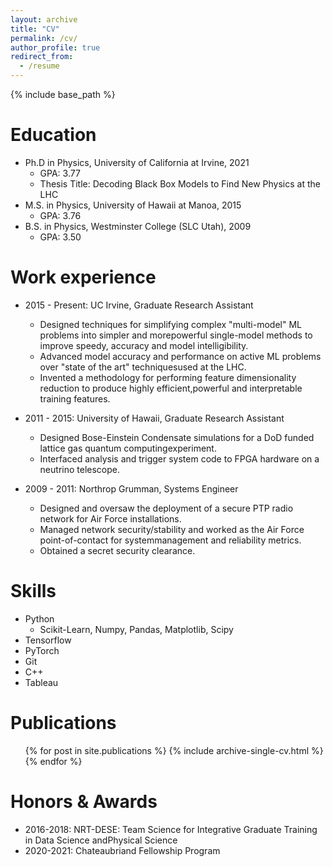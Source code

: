 ```yaml
---
layout: archive
title: "CV"
permalink: /cv/
author_profile: true
redirect_from:
  - /resume
---
```


{% include base_path %}

Education
======
* Ph.D in Physics, University of California at Irvine, 2021
  * GPA: 3.77
  * Thesis Title: Decoding Black Box Models to Find New Physics at the LHC
* M.S. in Physics, University of Hawaii at Manoa, 2015
  * GPA: 3.76
* B.S. in Physics, Westminster College (SLC Utah), 2009
  * GPA: 3.50

Work experience
======
* 2015 - Present: UC Irvine, Graduate Research Assistant
  * Designed techniques for simplifying complex "multi-model" ML problems into simpler and morepowerful single-model methods to improve speedy, accuracy and model intelligibility.
  * Advanced model accuracy and performance on active ML problems over "state of the art" techniquesused at the LHC.
  * Invented a methodology for performing feature dimensionality reduction to produce highly efficient,powerful and interpretable training features.

* 2011 - 2015: University of Hawaii, Graduate Research Assistant
  * Designed Bose-Einstein Condensate simulations for a DoD funded lattice gas quantum computingexperiment.
  * Interfaced analysis and trigger system code to FPGA hardware on a neutrino telescope.

* 2009 - 2011: Northrop Grumman, Systems Engineer
  * Designed and oversaw the deployment of a secure PTP radio network for Air Force installations.
  * Managed network security/stability and worked as the Air Force point-of-contact for systemmanagement and reliability metrics.
  * Obtained a secret security clearance.
  
Skills
======
* Python
  * Scikit-Learn, Numpy, Pandas, Matplotlib, Scipy
* Tensorflow
* PyTorch
* Git
* C++
* Tableau

Publications
======
  <ul>{% for post in site.publications %}
    {% include archive-single-cv.html %}
  {% endfor %}</ul>

  Honors & Awards
======
* 2016-2018: NRT-DESE: Team Science for Integrative Graduate Training in Data Science andPhysical Science
* 2020-2021: Chateaubriand Fellowship Program
  
<!-- Talks
======
  <ul>{% for post in site.talks %}
    {% include archive-single-talk-cv.html %}
  {% endfor %}</ul>
  
Teaching
======
  <ul>{% for post in site.teaching %}
    {% include archive-single-cv.html %}
  {% endfor %}</ul>
  
Service and leadership
======
* Currently signed in to 43 different slack teams -->
